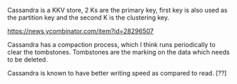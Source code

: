 Cassandra is a KKV store, 2 Ks are the primary key, first key is also used as the partition key and the second K is the clustering key.

https://news.ycombinator.com/item?id=28296507

Cassandra has a compaction process, which I think runs periodically to clear the tombstones. Tombstones are the marking on the data which needs to be deleted. 

Cassandra is known to have better writing speed as compared to read. [??]